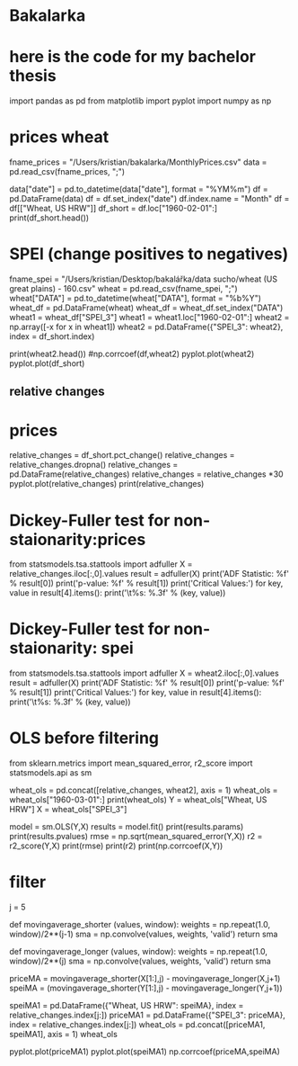 # Bakalarka
# here is the code for my bachelor thesis

import pandas as pd
from matplotlib import pyplot
import numpy as np
# prices wheat

fname_prices = "/Users/kristian/bakalarka/MonthlyPrices.csv"
data = pd.read_csv(fname_prices, ";")

data["date"] = pd.to_datetime(data["date"], format = "%YM%m")
df = pd.DataFrame(data)
df = df.set_index("date")
df.index.name = "Month"
df = df[["Wheat, US HRW"]]
df_short = df.loc["1960-02-01":]
print(df_short.head())

# SPEI (change positives to negatives)

fname_spei = "/Users/kristian/Desktop/bakalářka/data sucho/wheat (US great plains)  - 160.csv"
wheat = pd.read_csv(fname_spei, ";")
wheat["DATA"] = pd.to_datetime(wheat["DATA"], format = "%b%Y")
wheat_df = pd.DataFrame(wheat)
wheat_df = wheat_df.set_index("DATA")
wheat1 = wheat_df["SPEI_3"]
wheat1 = wheat1.loc["1960-02-01":]
wheat2 = np.array([-x for x in wheat1])
wheat2 = pd.DataFrame({"SPEI_3": wheat2}, index = df_short.index)

print(wheat2.head())
#np.corrcoef(df,wheat2)
pyplot.plot(wheat2)
pyplot.plot(df_short)


## relative changes
# prices 

relative_changes = df_short.pct_change()
relative_changes = relative_changes.dropna()
relative_changes = pd.DataFrame(relative_changes)
relative_changes = relative_changes *30
pyplot.plot(relative_changes)
print(relative_changes)

# Dickey-Fuller test for non-staionarity:prices
from statsmodels.tsa.stattools import adfuller
X = relative_changes.iloc[:,0].values
result = adfuller(X)
print('ADF Statistic: %f' % result[0])
print('p-value: %f' % result[1])
print('Critical Values:')
for key, value in result[4].items():
    print('\t%s: %.3f' % (key, value))
    
# Dickey-Fuller test for non-staionarity: spei
from statsmodels.tsa.stattools import adfuller
X = wheat2.iloc[:,0].values
result = adfuller(X)
print('ADF Statistic: %f' % result[0])
print('p-value: %f' % result[1])
print('Critical Values:')
for key, value in result[4].items():
    print('\t%s: %.3f' % (key, value))                   

# OLS before filtering

from sklearn.metrics import mean_squared_error, r2_score
import statsmodels.api as sm

wheat_ols = pd.concat([relative_changes, wheat2], axis = 1)
wheat_ols = wheat_ols["1960-03-01":]
print(wheat_ols)
Y = wheat_ols["Wheat, US HRW"] 
X = wheat_ols["SPEI_3"]

model = sm.OLS(Y,X)
results = model.fit()
print(results.params)
print(results.pvalues)
rmse = np.sqrt(mean_squared_error(Y,X))
r2 = r2_score(Y,X)
print(rmse)
print(r2)
print(np.corrcoef(X,Y))

# filter
j = 5

def movingaverage_shorter (values, window):
    weights = np.repeat(1.0, window)/2**(j-1)
    sma = np.convolve(values, weights, 'valid')
    return sma

def movingaverage_longer (values, window):
    weights = np.repeat(1.0, window)/2**(j)
    sma = np.convolve(values, weights, 'valid')
    return sma

priceMA = movingaverage_shorter(X[1:],j) - movingaverage_longer(X,j+1)
speiMA = (movingaverage_shorter(Y[1:],j) - movingaverage_longer(Y,j+1))

speiMA1 = pd.DataFrame({"Wheat, US HRW": speiMA}, index = relative_changes.index[j:])
priceMA1 = pd.DataFrame({"SPEI_3": priceMA}, index = relative_changes.index[j:])
wheat_ols = pd.concat([priceMA1, speiMA1], axis = 1)
wheat_ols

pyplot.plot(priceMA1)
pyplot.plot(speiMA1)
np.corrcoef(priceMA,speiMA)
